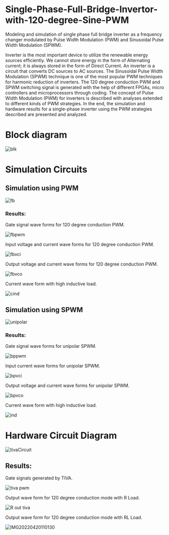 # Single-Phase-Full-Bridge-Invertor-with-120-degree-Sine-PWM
Modeling and simulation of single phase full bridge inverter as a frequency changer modulated by Pulse Width Modulation (PWM) and Sinusoidal Pulse Width Modulation (SPWM).

Inverter is the most important device to utilize the renewable energy sources efficiently. We cannot store energy in the form
of Alternating current; it is always stored in the form of Direct Current. An inverter is
a circuit that converts DC sources to AC sources. The Sinusoidal Pulse Width Modulation
(SPWM) technique is one of the most popular PWM techniques for harmonic
reduction of inverters. The 120 degree conduction PWM and SPWM switching
signal is generated with the help of different FPGAs, micro controllers and microprocessors
through coding. The concept of Pulse Width Modulation (PWM) for inverters is
described with analyses extended to different kinds of PWM strategies. In the end, the
simulation and hardware results for a single-phase inverter using the PWM strategies
described are presented and analyzed.

# Block diagram

![blk](https://github.com/FilzaShahid/Single-Phase-Full-Bridge-Invertor-with-120-degree-Sine-PWM/assets/58341924/222037a1-b2d6-4673-8dc2-f7f487b63100)

# Simulation Circuits
## Simulation using PWM

![fb](https://github.com/FilzaShahid/Single-Phase-Full-Bridge-Invertor-with-120-degree-Sine-PWM/assets/58341924/ccaf61a1-29f1-4556-b12c-897c8f736a5c)

### Results:

Gate signal wave forms for 120 degree conduction PWM.

![fbpwm](https://github.com/FilzaShahid/Single-Phase-Full-Bridge-Invertor-with-120-degree-Sine-PWM/assets/58341924/880baa69-8372-4a2d-a713-3bfcfbd65d7a)

Input voltage and current wave forms for 120 degree conduction PWM.

![fbvci](https://github.com/FilzaShahid/Single-Phase-Full-Bridge-Invertor-with-120-degree-Sine-PWM/assets/58341924/d50b7c9d-7c45-4006-a42a-7aa548813e82)

Output voltage and current wave forms for 120 degree conduction PWM.

![fbvco](https://github.com/FilzaShahid/Single-Phase-Full-Bridge-Invertor-with-120-degree-Sine-PWM/assets/58341924/543c6e92-6b8d-4423-81ae-4203f3c3cdff)

Current wave form with high inductive load.

![cind](https://github.com/FilzaShahid/Single-Phase-Full-Bridge-Invertor-with-120-degree-Sine-PWM/assets/58341924/a6fd96e3-e5e6-4045-8fc4-54c38871d014)

## Simulation using SPWM

![unipolar](https://github.com/FilzaShahid/Single-Phase-Full-Bridge-Invertor-with-120-degree-Sine-PWM/assets/58341924/b89af7a8-b783-4c87-8b7c-24dbade47dee)

### Results:

Gate signal wave forms for unipolar SPWM.

![bppwm](https://github.com/FilzaShahid/Single-Phase-Full-Bridge-Invertor-with-120-degree-Sine-PWM/assets/58341924/062a65df-c972-477d-8b83-d6631f86a13d)

Input current wave forms for unipolar SPWM.

![bpvci](https://github.com/FilzaShahid/Single-Phase-Full-Bridge-Invertor-with-120-degree-Sine-PWM/assets/58341924/a1a2cc95-1a73-4c42-ab60-ab8961afa255)

Output voltage and current wave forms for unipolar SPWM.

![bpvco](https://github.com/FilzaShahid/Single-Phase-Full-Bridge-Invertor-with-120-degree-Sine-PWM/assets/58341924/ecb140cf-0190-46a4-b3d4-73424b3d58b9)

Current wave form with high inductive load.

![ind](https://github.com/FilzaShahid/Single-Phase-Full-Bridge-Invertor-with-120-degree-Sine-PWM/assets/58341924/08053252-ca1e-49b7-abea-8f8477e09d3b)

# Hardware Circuit Diagram

![tivaCircuit](https://github.com/FilzaShahid/Single-Phase-Full-Bridge-Invertor-with-120-degree-Sine-PWM/assets/58341924/7e5444f2-f7ee-4113-a80f-b4479854a6be)

## Results:

Gate signals generated by TIVA.

![tiva pwm](https://github.com/FilzaShahid/Single-Phase-Full-Bridge-Invertor-with-120-degree-Sine-PWM/assets/58341924/13a609cc-b3ab-4502-820c-4c72b7b0f183)

Output wave form for 120 degree conduction mode with R Load.

![R out tiva](https://github.com/FilzaShahid/Single-Phase-Full-Bridge-Invertor-with-120-degree-Sine-PWM/assets/58341924/236f27a8-1250-445c-83e9-badb1f19da53)

Output wave form for 120 degree conduction mode with RL Load.

![IMG20220420110130](https://github.com/FilzaShahid/Single-Phase-Full-Bridge-Invertor-with-120-degree-Sine-PWM/assets/58341924/b0b8843a-3000-4750-a5b9-70daf4bbd910)
